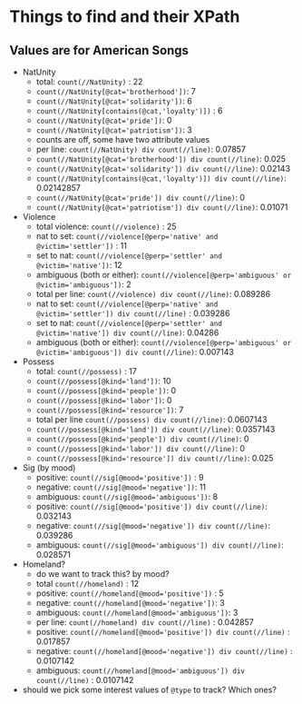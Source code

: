 # Things to find and their XPath
## Values are for American Songs

- NatUnity
  - total: `count(//NatUnity)` : 22
  - `count(//NatUnity[@cat='brotherhood'])`: 7
  - `count(//NatUnity[@cat='solidarity'])`: 6 
  - `count(//NatUnity[contains(@cat,'loyalty')])` : 6
  - `count(//NatUnity[@cat='pride'])`: 0 
  - `count(//NatUnity[@cat='patriotism'])`: 3
  - counts are off, some have two attribute values
  - per line: `count(//NatUnity) div count(//line)`: 0.07857
  - `count(//NatUnity[@cat='brotherhood']) div count(//line)`: 0.025
  - `count(//NatUnity[@cat='solidarity']) div count(//line)`: 0.02143
  - `count(//NatUnity[contains(@cat,'loyalty')]) div count(//line)`: 0.02142857
  - `count(//NatUnity[@cat='pride']) div count(//line)`: 0 
  - `count(//NatUnity[@cat='patriotism']) div count(//line)`: 0.01071
- Violence
  - total violence: `count(//violence)` : 25
  - nat to set: `count(//violence[@perp='native' and @victim='settler'])` : 11
  - set to nat: `count(//violence[@perp='settler' and @victim='native'])`: 12
  - ambiguous (both or either): `count(//violence[@perp='ambiguous' or @victim='ambiguous'])`: 2
  - total per line: `count(//violence) div count(//line)`: 0.089286
  - nat to set: `count(//violence[@perp='native' and @victim='settler']) div count(//line)` : 0.039286
  - set to nat: `count(//violence[@perp='settler' and @victim='native']) div count(//line)`: 0.04286
  - ambiguous (both or either): `count(//violence[@perp='ambiguous' or @victim='ambiguous']) div count(//line)`: 0.007143
- Possess
  - total: `count(//possess)` : 17
  - `count(//possess[@kind='land'])`: 10
  - `count(//possess[@kind='people'])`: 0
  - `count(//possess[@kind='labor'])`: 0 
  - `count(//possess[@kind='resource'])`: 7
  - total per line `count(//possess) div count(//line)`: 0.0607143
  -  `count(//possess[@kind='land']) div count(//line)`: 0.0357143
  - `count(//possess[@kind='people']) div count(//line)`: 0
  - `count(//possess[@kind='labor']) div count(//line)`: 0
  - `count(//possess[@kind='resource']) div count(//line)`: 0.025
- Sig (by mood)
  - positive:  `count(//sig[@mood='positive'])` : 9
  - negative: `count(//sig[@mood='negative'])`: 11
  - ambiguous: `count(//sig[@mood='ambiguous'])`: 8
  - positive:  `count(//sig[@mood='positive']) div count(//line)`: 0.032143
  - negative: `count(//sig[@mood='negative']) div count(//line)`: 0.039286
  - ambiguous: `count(//sig[@mood='ambiguous']) div count(//line)`: 0.028571
- Homeland?
  - do we want to track this? by mood?
  - total `count(//homeland)` : 12
  - positive:  `count(//homeland[@mood='positive'])` : 5
  - negative: `count(//homeland[@mood='negative'])`: 3
  - ambiguous: `count(//homeland[@mood='ambiguous'])`: 3
  - per line: `count(//homeland) div count(//line)`  : 0.042857
  - positive:  `count(//homeland[@mood='positive']) div count(//line)`  : 0.017857
  - negative: `count(//homeland[@mood='negative']) div count(//line)` : 0.0107142
  - ambiguous: `count(//homeland[@mood='ambiguous']) div count(//line)` : 0.0107142
- should we pick some interest values of `@type` to track? Which ones?

